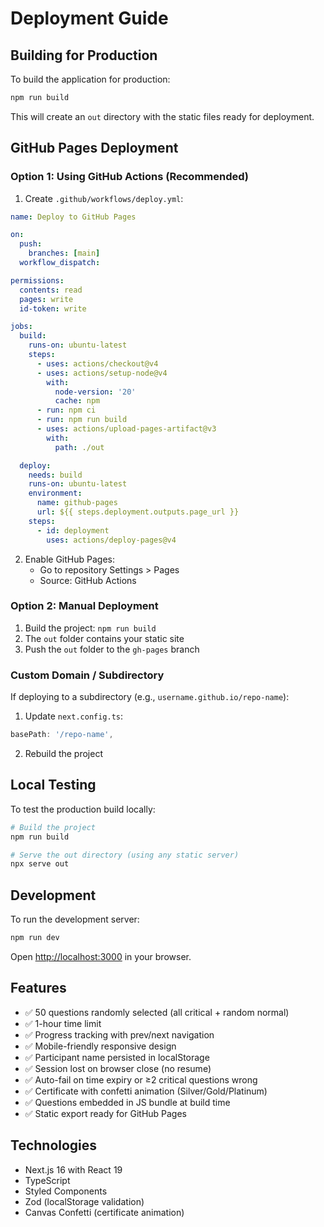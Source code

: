 # Deployment Guide

## Building for Production

To build the application for production:

```bash
npm run build
```

This will create an `out` directory with the static files ready for deployment.

## GitHub Pages Deployment

### Option 1: Using GitHub Actions (Recommended)

1. Create `.github/workflows/deploy.yml`:

```yaml
name: Deploy to GitHub Pages

on:
  push:
    branches: [main]
  workflow_dispatch:

permissions:
  contents: read
  pages: write
  id-token: write

jobs:
  build:
    runs-on: ubuntu-latest
    steps:
      - uses: actions/checkout@v4
      - uses: actions/setup-node@v4
        with:
          node-version: '20'
          cache: npm
      - run: npm ci
      - run: npm run build
      - uses: actions/upload-pages-artifact@v3
        with:
          path: ./out

  deploy:
    needs: build
    runs-on: ubuntu-latest
    environment:
      name: github-pages
      url: ${{ steps.deployment.outputs.page_url }}
    steps:
      - id: deployment
        uses: actions/deploy-pages@v4
```

2. Enable GitHub Pages:
   - Go to repository Settings > Pages
   - Source: GitHub Actions

### Option 2: Manual Deployment

1. Build the project: `npm run build`
2. The `out` folder contains your static site
3. Push the `out` folder to the `gh-pages` branch

### Custom Domain / Subdirectory

If deploying to a subdirectory (e.g., `username.github.io/repo-name`):

1. Update `next.config.ts`:
```typescript
basePath: '/repo-name',
```

2. Rebuild the project

## Local Testing

To test the production build locally:

```bash
# Build the project
npm run build

# Serve the out directory (using any static server)
npx serve out
```

## Development

To run the development server:

```bash
npm run dev
```

Open [http://localhost:3000](http://localhost:3000) in your browser.

## Features

- ✅ 50 questions randomly selected (all critical + random normal)
- ✅ 1-hour time limit
- ✅ Progress tracking with prev/next navigation
- ✅ Mobile-friendly responsive design
- ✅ Participant name persisted in localStorage
- ✅ Session lost on browser close (no resume)
- ✅ Auto-fail on time expiry or ≥2 critical questions wrong
- ✅ Certificate with confetti animation (Silver/Gold/Platinum)
- ✅ Questions embedded in JS bundle at build time
- ✅ Static export ready for GitHub Pages

## Technologies

- Next.js 16 with React 19
- TypeScript
- Styled Components
- Zod (localStorage validation)
- Canvas Confetti (certificate animation)
